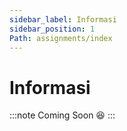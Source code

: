 ```yaml
---
sidebar_label: Informasi
sidebar_position: 1
Path: assignments/index
---
```


# Informasi 

:::note
Coming Soon 😆
:::
